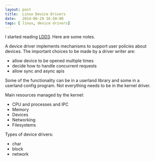 ```yaml
---
layout: post
title:  Linux Device Drivers
date:   2014-06-29 16:50:00
tags: [ linux, device drivers]
---
```


I started reading [LDD3][ldd3]. Here are some notes.

A device driver implements mechanisms to support user policies about devices.
The important choices to be made by a driver writer are:

- allow device to be opened multiple times
- decide how to handle concurrent requests
- allow sync and async apis

Some of the functionality can be in a userland library and some in a userland
config program. Not everything needs to be in the kernel driver.

Main resources managed by the kernel:

- CPU and processes and IPC
- Memory
- Devices
- Networking
- Filesystems

Types of device drivers:

- char
- block
- network

[ldd3]: http://lwn.net/Kernel/LDD3/
